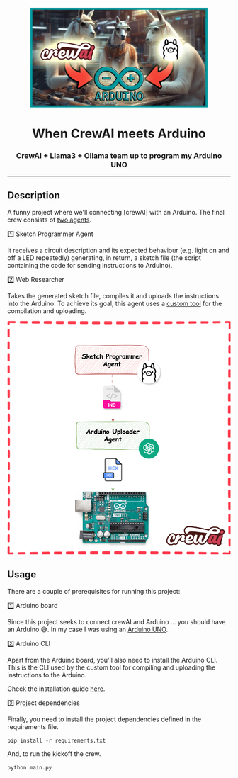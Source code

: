 <p align="center">
    <img alt="img" src="img/img.png" width=400 />
    <h1 align="center">When CrewAI meets Arduino</h1>
    <h3 align="center">CrewAI + Llama3 + Ollama team up to program my Arduino UNO</h3>
</p>

---

## Description

A funny project where we'll connecting [crewAI] with an Arduino. The final
crew consists of [two agents](agents.py).

1️⃣ Sketch Programmer Agent

It receives a circuit description and its expected behaviour (e.g. light on and off a LED repeatedly) generating, 
in return, a sketch file (the script containing the code for sending instructions to Arduino).

2️⃣ Web Researcher

Takes the generated sketch file, compiles it and uploads the instructions into the Arduino. To achieve its goal, this agent uses a [custom tool](tools%2Farduino.py)
for the compilation and uploading.

![crewai_linkedin_influencer.drawio.svg](img%2Fcrewai_linkedin_influencer.drawio.svg)

## Usage

There are a couple of prerequisites for running this project:

1️⃣ Arduino board

Since this project seeks to connect crewAI and Arduino ... you should 
have an Arduino 😅. In my case I was using an [Arduino UNO](https://store.arduino.cc/products/arduino-uno-rev3).

2️⃣ Arduino CLI

Apart from the Arduino board, you'll also need to install the Arduino CLI. This is 
the CLI used by the custom tool for compiling and uploading the instructions to the Arduino.

Check the installation guide [here](https://arduino.github.io/arduino-cli/0.35/installation/).

3️⃣ Project dependencies

Finally, you need to install the project dependencies defined in the
requirements file.

```
pip install -r requirements.txt
```

And, to run the kickoff the crew.

```
python main.py
```
